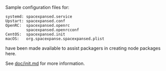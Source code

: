 Sample configuration files for:
```
systemd: spacexpansed.service
Upstart: spacexpansed.conf
OpenRC:  spacexpansed.openrc
         spacexpansed.openrcconf
CentOS:  spacexpansed.init
macOS:   org.spacexpanse.spacexpansed.plist
```
have been made available to assist packagers in creating node packages here.

See [doc/init.md](../../doc/init.md) for more information.
